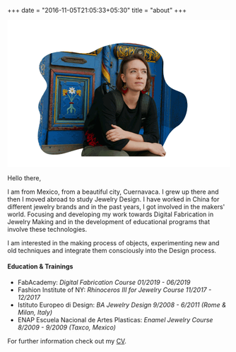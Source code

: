 +++
date = "2016-11-05T21:05:33+05:30"
title = "about"
+++

![Pame profile pic][1]

Hello there,

I am from Mexico, from a beautiful city, Cuernavaca. I grew up there and then I moved abroad to study Jewelry Design.
I have worked in China for different jewelry brands and in the past years, I got involved in the makers' world. Focusing and developing my work towards Digital Fabrication in Jewelry Making and in the development of educational programs that involve these technologies.

I am interested in the making process of objects, experimenting new and old techniques and integrate them consciously into the Design process.

#### Education & Trainings

* FabAcademy: *Digital Fabrication Course 01/2019 - 06/2019*
* Fashion Institute of NY: *Rhinoceros III for Jewelry Course 11/2017 - 12/2017*
* Istituto Europeo di Design: *BA Jewelry Design 9/2008 - 6/2011 (Rome & Milan, Italy)*
* ENAP Escuela Nacional de Artes Plasticas: *Enamel Jewelry Course 8/2009 - 9/2009 (Taxco, Mexico)*

For further information check out my [CV](/img/CV/CV-PamelaMartello.pdf).

[1]: /img/aboutv3.gif
